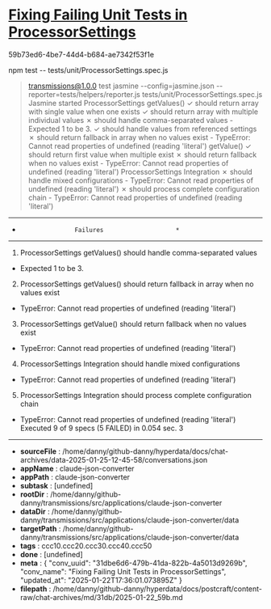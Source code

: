 # [Fixing Failing Unit Tests in ProcessorSettings](https://claude.ai/chat/31dbe6d6-479b-41da-822b-4a5013d9269b)

59b73ed6-4be7-44d4-b684-ae7342f53f1e

npm test -- tests/unit/ProcessorSettings.spec.js
> transmissions@1.0.0 test
> jasmine --config=jasmine.json --reporter=tests/helpers/reporter.js tests/unit/ProcessorSettings.spec.js
Jasmine started
  ProcessorSettings
    getValues()
      ✓ should return array with single value when one exists
      ✓ should return array with multiple individual values
      ✗ should handle comma-separated values
        - Expected 1 to be 3.
      ✓ should handle values from referenced settings
      ✗ should return fallback in array when no values exist
        - TypeError: Cannot read properties of undefined (reading 'literal')
    getValue()
      ✓ should return first value when multiple exist
      ✗ should return fallback when no values exist
        - TypeError: Cannot read properties of undefined (reading 'literal')
  ProcessorSettings Integration
    ✗ should handle mixed configurations
      - TypeError: Cannot read properties of undefined (reading 'literal')
    ✗ should process complete configuration chain
      - TypeError: Cannot read properties of undefined (reading 'literal')
**************************************************
*                    Failures                    *
**************************************************
1) ProcessorSettings getValues() should handle comma-separated values
  - Expected 1 to be 3.
2) ProcessorSettings getValues() should return fallback in array when no values exist
  - TypeError: Cannot read properties of undefined (reading 'literal')
3) ProcessorSettings getValue() should return fallback when no values exist
  - TypeError: Cannot read properties of undefined (reading 'literal')
4) ProcessorSettings Integration should handle mixed configurations
  - TypeError: Cannot read properties of undefined (reading 'literal')
5) ProcessorSettings Integration should process complete configuration chain
  - TypeError: Cannot read properties of undefined (reading 'literal')
Executed 9 of 9 specs (5 FAILED) in 0.054 sec.
3

---

* **sourceFile** : /home/danny/github-danny/hyperdata/docs/chat-archives/data-2025-01-25-12-45-58/conversations.json
* **appName** : claude-json-converter
* **appPath** : claude-json-converter
* **subtask** : [undefined]
* **rootDir** : /home/danny/github-danny/transmissions/src/applications/claude-json-converter
* **dataDir** : /home/danny/github-danny/transmissions/src/applications/claude-json-converter/data
* **targetPath** : /home/danny/github-danny/transmissions/src/applications/claude-json-converter/data
* **tags** : ccc10.ccc20.ccc30.ccc40.ccc50
* **done** : [undefined]
* **meta** : {
  "conv_uuid": "31dbe6d6-479b-41da-822b-4a5013d9269b",
  "conv_name": "Fixing Failing Unit Tests in ProcessorSettings",
  "updated_at": "2025-01-22T17:36:01.073895Z"
}
* **filepath** : /home/danny/github-danny/hyperdata/docs/postcraft/content-raw/chat-archives/md/31db/2025-01-22_59b.md